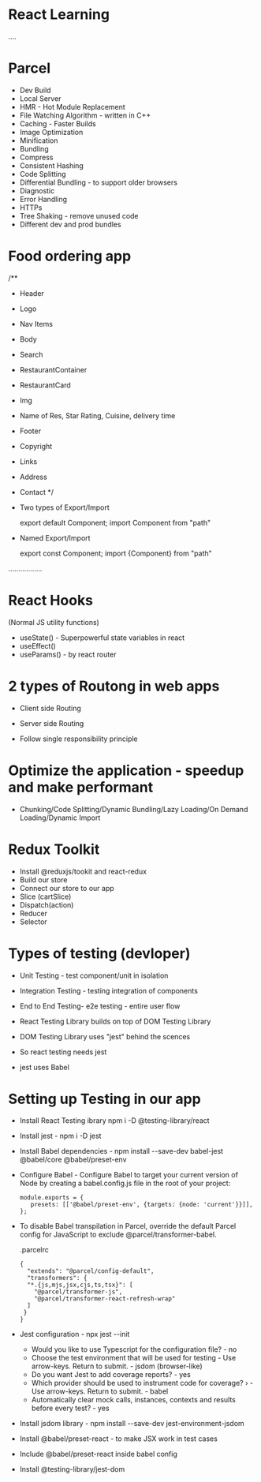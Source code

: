# React Learning

....

# Parcel

- Dev Build
- Local Server
- HMR - Hot Module Replacement
- File Watching Algorithm - written in C++
- Caching - Faster Builds
- Image Optimization
- Minification
- Bundling
- Compress
- Consistent Hashing
- Code Splitting
- Differential Bundling - to support older browsers
- Diagnostic
- Error Handling
- HTTPs
- Tree Shaking - remove unused code
- Different dev and prod bundles

# Food ordering app

/\*\*

- Header
- Logo
- Nav Items
- Body
- Search
- RestaurantContainer
- RestaurantCard
- Img
- Name of Res, Star Rating, Cuisine, delivery time
- Footer
- Copyright
- Links
- Address
- Contact
  \*/

- Two types of Export/Import

  export default Component;
  import Component from "path"

- Named Export/Import

  export const Component;
  import {Component} from "path"

.................

# React Hooks

(Normal JS utility functions)

- useState() - Superpowerful state variables in react
- useEffect()
- useParams() - by react router

# 2 types of Routong in web apps

- Client side Routing
- Server side Routing

- Follow single responsibility principle

# Optimize the application - speedup and make performant

- Chunking/Code Splitting/Dynamic Bundling/Lazy Loading/On Demand Loading/Dynamic Import

# Redux Toolkit

- Install @reduxjs/tookit and react-redux
- Build our store
- Connect our store to our app
- Slice (cartSlice)
- Dispatch(action)
- Reducer
- Selector

# Types of testing (devloper)

- Unit Testing - test component/unit in isolation
- Integration Testing - testing integration of components
- End to End Testing- e2e testing - entire user flow

- React Testing Library builds on top of DOM Testing Library
- DOM Testing Library uses "jest" behind the scences
- So react testing needs jest
- jest uses Babel

# Setting up Testing in our app

- Install React Testing ibrary npm i -D @testing-library/react
- Install jest - npm i -D jest
- Install Babel dependencies - npm install --save-dev babel-jest @babel/core @babel/preset-env
- Configure Babel - Configure Babel to target your current version of Node by creating a babel.config.js file in the root of your project:

  ```
  module.exports = {
     presets: [['@babel/preset-env', {targets: {node: 'current'}}]],
  };

  ```

- To disable Babel transpilation in Parcel, override the default Parcel config for JavaScript to exclude @parcel/transformer-babel.

  .parcelrc

  ```
  {
    "extends": "@parcel/config-default",
    "transformers": {
    "*.{js,mjs,jsx,cjs,ts,tsx}": [
      "@parcel/transformer-js",
      "@parcel/transformer-react-refresh-wrap"
    ]
   }
  }
  ```

- Jest configuration - npx jest --init

  - Would you like to use Typescript for the configuration file? - no
  - Choose the test environment that will be used for testing - Use arrow-keys. Return to submit. - jsdom (browser-like)
  - Do you want Jest to add coverage reports? - yes
  - Which provider should be used to instrument code for coverage? › - Use arrow-keys. Return to submit. - babel
  - Automatically clear mock calls, instances, contexts and results before every test? - yes

- Install jsdom library - npm install --save-dev jest-environment-jsdom
- Install @babel/preset-react - to make JSX work in test cases
- Include @babel/preset-react inside babel config
- Install @testing-library/jest-dom
